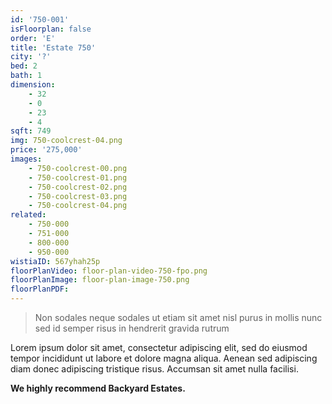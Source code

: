 ```yaml
---
id: '750-001'
isFloorplan: false
order: 'E'
title: 'Estate 750'
city: '?'
bed: 2
bath: 1
dimension:
    - 32
    - 0
    - 23
    - 4
sqft: 749
img: 750-coolcrest-04.png
price: '275,000'
images:
    - 750-coolcrest-00.png
    - 750-coolcrest-01.png
    - 750-coolcrest-02.png
    - 750-coolcrest-03.png
    - 750-coolcrest-04.png
related:
    - 750-000
    - 751-000
    - 800-000
    - 950-000
wistiaID: 567yhah25p
floorPlanVideo: floor-plan-video-750-fpo.png
floorPlanImage: floor-plan-image-750.png
floorPlanPDF:
---
```


> Non sodales neque sodales ut etiam sit amet nisl purus in mollis nunc sed id semper risus in hendrerit gravida rutrum

Lorem ipsum dolor sit amet, consectetur adipiscing elit, sed do eiusmod tempor incididunt ut labore et dolore magna aliqua. Aenean sed adipiscing diam donec adipiscing tristique risus. Accumsan sit amet nulla facilisi.

**We highly recommend Backyard Estates.**
